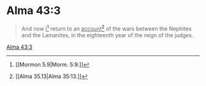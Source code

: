 # Alma 43:3

> And now <u>I</u>[^a] return to an <u>account</u>[^b] of the wars between the Nephites and the Lamanites, in the eighteenth year of the reign of the judges.

[Alma 43:3](https://www.churchofjesuschrist.org/study/scriptures/bofm/alma/43?lang=eng&id=p3#p3)


[^a]: [[Mormon 5.9|Morm. 5:9.]]
[^b]: [[Alma 35.13|Alma 35:13.]]
